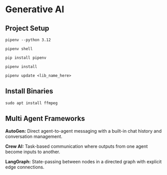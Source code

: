 # Generative AI
## Project Setup 
~~~
pipenv --python 3.12
~~~
~~~
pipenv shell
~~~
~~~
pip install pipenv
~~~
~~~
pipenv install
~~~
~~~
pipenv update <lib_name_here>
~~~

## Install Binaries
~~~
sudo apt install ffmpeg
~~~

## Multi Agent Frameworks
**AutoGen:** Direct agent-to-agent messaging with a built-in chat history and conversation management.

**Crew AI:** Task-based communication where outputs from one agent become inputs to another.

**LangGraph:** State-passing between nodes in a directed graph with explicit edge connections.
